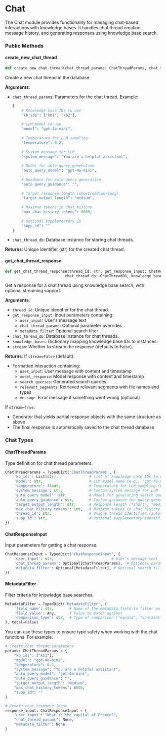 # Chat

The Chat module provides functionality for managing chat-based interactions with knowledge bases. It handles chat thread creation, message history, and generating responses using knowledge base search.

### Public Methods

#### create_new_chat_thread

```python
def create_new_chat_thread(chat_thread_params: ChatThreadParams, chat_thread_db: ChatThreadDB) -> str
```

Create a new chat thread in the database.

**Arguments**:
- `chat_thread_params`: Parameters for the chat thread. Example:
  ```python
  {
      # Knowledge base IDs to use
      "kb_ids": ["kb1", "kb2"],
      
      # LLM model to use
      "model": "gpt-4o-mini",
      
      # Temperature for LLM sampling
      "temperature": 0.2,
      
      # System message for LLM
      "system_message": "You are a helpful assistant",
      
      # Model for auto-query generation
      "auto_query_model": "gpt-4o-mini",
      
      # Guidance for auto-query generation
      "auto_query_guidance": "",
      
      # Target response length (short/medium/long)
      "target_output_length": "medium",
      
      # Maximum tokens in chat history
      "max_chat_history_tokens": 8000,
      
      # Optional supplementary ID
      "supp_id": ""
  }
  ```
- `chat_thread_db`: Database instance for storing chat threads.

**Returns**: Unique identifier (str) for the created chat thread.

#### get_chat_thread_response

```python
def get_chat_thread_response(thread_id: str, get_response_input: ChatResponseInput, 
                           chat_thread_db: ChatThreadDB, knowledge_bases: dict, stream: bool = False)
```

Get a response for a chat thread using knowledge base search, with optional streaming support.

**Arguments**:
- `thread_id`: Unique identifier for the chat thread.
- `get_response_input`: Input parameters containing:
  - `user_input`: User's message text
  - `chat_thread_params`: Optional parameter overrides
  - `metadata_filter`: Optional search filter
- `chat_thread_db`: Database instance for chat threads.
- `knowledge_bases`: Dictionary mapping knowledge base IDs to instances.
- `stream`: Whether to stream the response (defaults to False).

**Returns**: 
If `stream=False` (default):
- Formatted interaction containing:
  - `user_input`: User message with content and timestamp
  - `model_response`: Model response with content and timestamp
  - `search_queries`: Generated search queries
  - `relevant_segments`: Retrieved relevant segments with file names and types
  - `message`: Error message if something went wrong (optional)

If `stream=True`:
- Generator that yields partial response objects with the same structure as above
- The final response is automatically saved to the chat thread database

### Chat Types

#### ChatThreadParams

Type definition for chat thread parameters.

```python
ChatThreadParams = TypedDict('ChatThreadParams', {
    'kb_ids': List[str],              # List of knowledge base IDs to use
    'model': str,                     # LLM model name (e.g., "gpt-4o-mini")
    'temperature': float,             # Temperature for LLM sampling (0.0-1.0)
    'system_message': str,            # Custom system message for LLM
    'auto_query_model': str,          # Model for generating search queries
    'auto_query_guidance': str,       # Custom guidance for query generation
    'target_output_length': str,      # Response length ("short", "medium", "long")
    'max_chat_history_tokens': int,   # Maximum tokens in chat history
    'thread_id': str,                 # Unique thread identifier (auto-generated)
    'supp_id': str,                   # Optional supplementary identifier
})
```

#### ChatResponseInput

Input parameters for getting a chat response.

```python
ChatResponseInput = TypedDict('ChatResponseInput', {
    'user_input': str,                          # User's message text
    'chat_thread_params': Optional[ChatThreadParams],  # Optional parameter overrides
    'metadata_filter': Optional[MetadataFilter], # Optional search filter
})
```

#### MetadataFilter

Filter criteria for knowledge base searches.

```python
MetadataFilter = TypedDict('MetadataFilter', {
    'field_name': str,       # Name of the metadata field to filter on
    'field_value': Any,      # Value to match against
    'comparison_type': str,  # Type of comparison ("equals", "contains", etc.)
}, total=False)
```

You can use these types to ensure type safety when working with the chat functions. For example:

```python
# Create chat thread parameters
params: ChatThreadParams = {
    "kb_ids": ["kb1"],
    "model": "gpt-4o-mini",
    "temperature": 0.2,
    "system_message": "You are a helpful assistant",
    "auto_query_model": "gpt-4o-mini",
    "auto_query_guidance": "",
    "target_output_length": "medium",
    "max_chat_history_tokens": 8000,
    "supp_id": ""
}

# Create chat response input
response_input: ChatResponseInput = {
    "user_input": "What is the capital of France?",
    "chat_thread_params": None,
    "metadata_filter": None
}
```